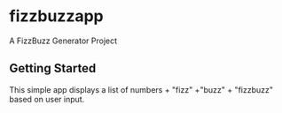 # fizzbuzzapp

A FizzBuzz Generator Project

## Getting Started

This simple app displays a list of numbers + "fizz" +"buzz" + "fizzbuzz" based on user input.